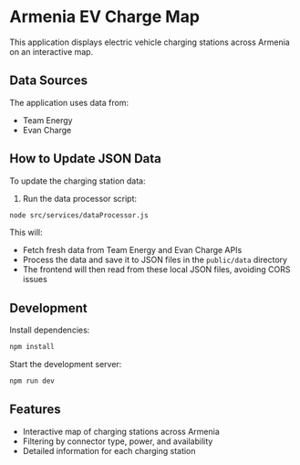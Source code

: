 
# Armenia EV Charge Map

This application displays electric vehicle charging stations across Armenia on an interactive map.

## Data Sources

The application uses data from:
- Team Energy
- Evan Charge

## How to Update JSON Data

To update the charging station data:

1. Run the data processor script:

```bash
node src/services/dataProcessor.js
```

This will:
- Fetch fresh data from Team Energy and Evan Charge APIs
- Process the data and save it to JSON files in the `public/data` directory
- The frontend will then read from these local JSON files, avoiding CORS issues

## Development

Install dependencies:

```bash
npm install
```

Start the development server:

```bash
npm run dev
```

## Features

- Interactive map of charging stations across Armenia
- Filtering by connector type, power, and availability
- Detailed information for each charging station
